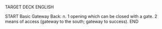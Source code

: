 TARGET DECK
ENGLISH

START
Basic
Gateway
Back: n. 1 opening which can be closed with a gate. 2 means of access (gateway to the south; gateway to success).
END
